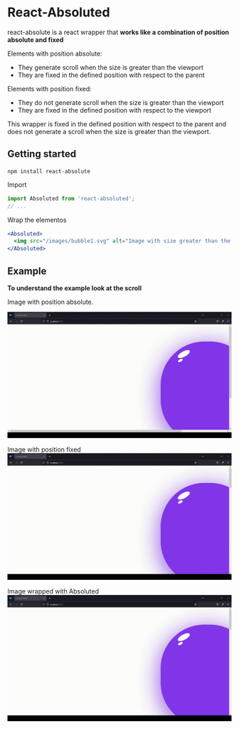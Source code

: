 # React-Absoluted

react-absolute is a react wrapper that **works like a combination of position absolute and fixed**

Elements with position absolute:
- They generate scroll when the size is greater than the viewport
- They are fixed in the defined position with respect to the parent

Elements with position fixed:
- They do not generate scroll when the size is greater than the viewport
- They are fixed in the defined position with respect to the viewport

This wrapper is fixed in the defined position with respect to the parent and does not generate a scroll when the size is greater than the viewport.

## Getting started

```shell
npm install react-absolute
```

Import

```jsx
import Absoluted from 'react-absoluted';
// ...
```

Wrap the elementos
```jsx
<Absoluted>
  <img src="/images/bubble1.svg" alt="Image with size greater than the viewport"/>
</Absoluted>
```
## Example
**To understand the example look at the scroll**

Image with position absolute.

![Bubble 1](https://github.com/ccencisoj/react-absoluted/blob/main/docs/images/bubble1.gif)

Image with position fixed
![Bubble 2](https://github.com/ccencisoj/react-absoluted/blob/main/docs/images/bubble2.gif)

Image wrapped with Absoluted
!["Bubble 3"](https://github.com/ccencisoj/react-absoluted/blob/main/docs/images/bubble3.gif)
